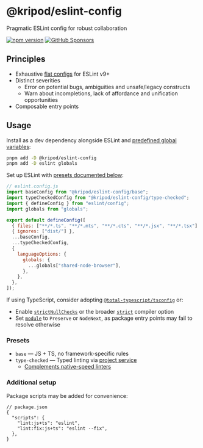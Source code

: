 # @kripod/eslint-config

Pragmatic ESLint config for robust collaboration

[![npm version](https://img.shields.io/npm/v/@kripod/eslint-config)](https://www.npmjs.com/package/@kripod/eslint-config)
[![GitHub Sponsors](https://img.shields.io/github/sponsors/kripod)](https://github.com/sponsors/kripod)

## Principles

- Exhaustive [flat configs](https://eslint.org/docs/latest/use/configure/configuration-files) for ESLint v9+
- Distinct severities
  - Error on potential bugs, ambiguities and unsafe/legacy constructs
  - Warn about incompletions, lack of affordance and unification opportunities
- Composable entry points

## Usage

Install as a dev dependency alongside ESLint and [predefined global variables](https://eslint.org/docs/latest/use/configure/language-options#predefined-global-variables):

```sh
pnpm add -D @kripod/eslint-config
pnpm add -D eslint globals
```

Set up ESLint with [presets documented below](#presets):

```js
// eslint.config.js
import baseConfig from "@kripod/eslint-config/base";
import typeCheckedConfig from "@kripod/eslint-config/type-checked";
import { defineConfig } from "eslint/config";
import globals from "globals";

export default defineConfig([
  { files: ["**/*.ts", "**/*.mts", "**/*.cts", "**/*.jsx", "**/*.tsx"] },
  { ignores: ["dist/"] },
  ...baseConfig,
  ...typeCheckedConfig,
  {
    languageOptions: {
      globals: {
        ...globals["shared-node-browser"],
      },
    },
  },
]);
```

If using TypeScript, consider adopting [`@total-typescript/tsconfig`](https://github.com/total-typescript/tsconfig) or:

- Enable [`strictNullChecks`](https://www.typescriptlang.org/tsconfig/#strictNullChecks) or the broader [`strict`](https://www.typescriptlang.org/tsconfig/#strict) compiler option
- Set [`module`](https://www.typescriptlang.org/tsconfig/#module) to `Preserve` or `NodeNext`, as package entry points may fail to resolve otherwise

### Presets

- `base` — JS + TS, no framework-specific rules
- `type-checked` — Typed linting via [project service](https://typescript-eslint.io/troubleshooting/typed-linting/#project-service-issues)
  - [Complements native-speed linters](https://typescript-eslint.io/troubleshooting/faqs/general/#how-does-typescript-eslint-compare-to-native-speed-linters)

### Additional setup

Package scripts may be added for convenience:

```jsonc
// package.json
{
  "scripts": {
    "lint:js+ts": "eslint",
    "lint:fix:js+ts": "eslint --fix",
  },
}
```
